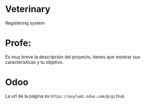 # Veterinary
Registering system
# Profe:
Es muy breve la descripción del proyecto, tienes que mostrar sus características y tu objetivo.

# Odoo
La url de la página es `https://asylum1.odoo.com/@/github`
